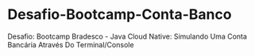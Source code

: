 # Desafio-Bootcamp-Conta-Banco
Desafio: Bootcamp Bradesco - Java Cloud Native: Simulando Uma Conta Bancária Através Do Terminal/Console
